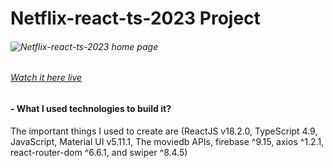 # **Netflix-react-ts-2023 Project**

###### ![Netflix-react-ts-2023 home page](https://i.ibb.co/CPhcGtk/localhost-3000.png)

###### [Watch it here live](https://devmaheremad.github.io/netflix-react-ts-2023/)

#### - What I used technologies to build it?

The important things I used to create are (ReactJS v18.2.0, TypeScript 4.9, JavaScript, Material UI v5.11.1, The moviedb APIs, firebase ^9.15, axios ^1.2.1, react-router-dom ^6.6.1, and swiper ^8.4.5)
